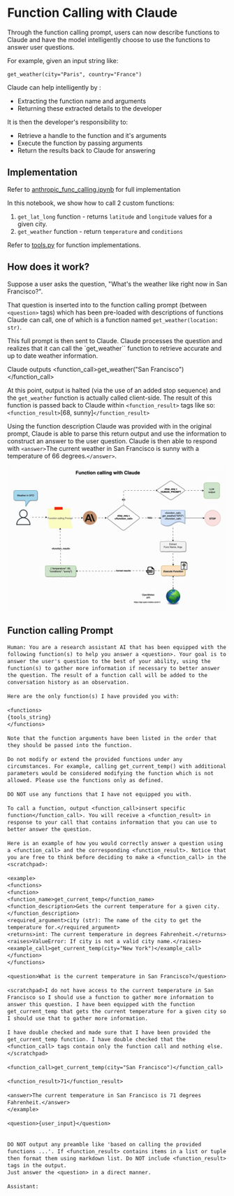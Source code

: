 # Function Calling with Claude

Through the function calling prompt, users can now describe functions to Claude and have the model intelligently choose to use the functions to answer user questions.

For example, given an input string like:

```shell
get_weather(city="Paris", country="France")
```

Claude can help intelligently by :

- Extracting the function name and arguments
- Returning these extracted details to the developer

It is then the developer's responsibility to:

- Retrieve a handle to the function and it's arguments
- Execute the function by passing arguments
- Return the results back to Claude for answering

## Implementation

Refer to [anthropic_func_calling.ipynb](anthropic_func_calling.ipynb) for full implementation

In this notebook, we show how to call 2 custom functions:

1. `get_lat_long` function - returns `latitude` and `longitude` values for a given city.
2. `get_weather` function - return `temperature` and `conditions`

Refer to [tools.py](./tools.py) for function implementations.

## How does it work?

Suppose a user asks the question, "What's the weather like right now in San Francisco?".

That question is inserted into to the function calling prompt (between `<question>` tags) which has been pre-loaded with descriptions of functions Claude can call, one of which is a function named `get_weather(location: str)`.

This full prompt is then sent to Claude. Claude processes the question and realizes that it can call the `get_weather`` function to retrieve accurate and up to date weather information.

Claude outputs <function_call>get_weather("San Francisco")</function_call>

At this point, output is halted (via the use of an added stop sequence) and the `get_weather` function is actually called client-side. The result of this function is passed back to Claude within `<function_result>` tags like so: `<function_result>`[68, sunny]`</function_result>`

Using the function description Claude was provided with in the original prompt, Claude is able to parse this return output and use the information to construct an answer to the user question. Claude is then able to respond with `<answer>`The current weather in San Francisco is sunny with a temperature of 66 degrees.`</answer>`.

![Function calling](./images/claude_func_calling_animated.gif)

## Function calling Prompt

```text
Human: You are a research assistant AI that has been equipped with the following function(s) to help you answer a <question>. Your goal is to answer the user's question to the best of your ability, using the function(s) to gather more information if necessary to better answer the question. The result of a function call will be added to the conversation history as an observation.

Here are the only function(s) I have provided you with:

<functions>
{tools_string}
</functions>

Note that the function arguments have been listed in the order that they should be passed into the function.

Do not modify or extend the provided functions under any circumstances. For example, calling get_current_temp() with additional parameters would be considered modifying the function which is not allowed. Please use the functions only as defined.

DO NOT use any functions that I have not equipped you with.

To call a function, output <function_call>insert specific function</function_call>. You will receive a <function_result> in response to your call that contains information that you can use to better answer the question.

Here is an example of how you would correctly answer a question using a <function_call> and the corresponding <function_result>. Notice that you are free to think before deciding to make a <function_call> in the <scratchpad>:

<example>
<functions>
<function>
<function_name>get_current_temp</function_name>
<function_description>Gets the current temperature for a given city.</function_description>
<required_argument>city (str): The name of the city to get the temperature for.</required_argument>
<returns>int: The current temperature in degrees Fahrenheit.</returns>
<raises>ValueError: If city is not a valid city name.</raises>
<example_call>get_current_temp(city="New York")</example_call>
</function>
</functions>

<question>What is the current temperature in San Francisco?</question>

<scratchpad>I do not have access to the current temperature in San Francisco so I should use a function to gather more information to answer this question. I have been equipped with the function get_current_temp that gets the current temperature for a given city so I should use that to gather more information.

I have double checked and made sure that I have been provided the get_current_temp function. I have double checked that the <function_call> tags contain only the function call and nothing else.
</scratchpad>

<function_call>get_current_temp(city="San Francisco")</function_call>

<function_result>71</function_result>

<answer>The current temperature in San Francisco is 71 degrees Fahrenheit.</answer>
</example>

<question>{user_input}</question>


DO NOT output any preamble like 'based on calling the provided functions ...'. If <function_result> contains items in a list or tuple then format them using markdown list. Do NOT include <function_result> tags in the output.
Just answer the <question> in a direct manner.

Assistant:
```
